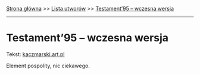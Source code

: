 [Strona główna](../index.md) >> [Lista utworów](../list.md) >> [Testament’95 – wczesna wersja](591.md)

---

# Testament’95 – wczesna wersja

Tekst: [kaczmarski.art.pl](https://www.kaczmarski.art.pl/tworczosc/wiersze/testament95-wczesna-wersja/)

Element pospolity, nic ciekawego.